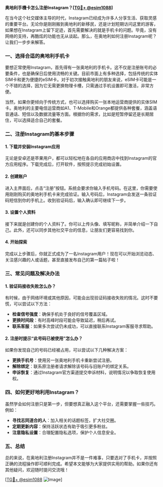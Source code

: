 **奥地利手機卡怎么注册Instagram？[[TG💪+ @esim1088](https://t.me/s/esim1088)]**

在当今这个社交媒体主导的时代，Instagram已经成为许多人分享生活、获取灵感的重要平台。无论你是刚刚搬到奥地利的新移民，还是计划短期访问这里的游客，如果想在Instagram上留下足迹，首先需要解决的就是手机卡的问题。毕竟，没有网络的支持，再酷炫的功能也无从谈起。那么，在奥地利如何注册Instagram呢？让我们一步步来解答。

### 一、选择合适的奥地利手机卡

要想正常使用Instagram，首先得有一张奥地利的手机卡。这不仅是注册账号的必要条件，也是确保日后使用流畅的关键。目前市面上有多种选择，包括传统的实体SIM卡和更为便捷的eSIM卡。对于初次接触奥地利的朋友来说，eSIM卡可能是一个不错的选择，因为它无需更换物理卡槽，只需通过手机设置即可激活，非常方便。

当然，如果你更倾向于传统方式，也可以选择购买一张本地运营商提供的实体SIM卡。奥地利的主要电信运营商如A1、T-Mobile和Orange都提供各种套餐，涵盖语音通话、短信以及数据流量等方面。根据你的需求，比如是短暂停留还是长期居住，可以选择适合自己的套餐。

### 二、注册Instagram的基本步骤

#### 1. 下载并安装Instagram应用

无论是安卓还是苹果用户，都可以轻松地在各自的应用商店中找到Instagram的官方应用程序。下载完成后，打开软件，按照提示完成初始设置。

#### 2. 创建账户

进入主界面后，点击“注册”按钮。系统会要求你输入手机号码。在这里，你需要使用刚刚购买的奥地利手机卡来完成验证。输入号码后，Instagram会发送一条验证码短信到你的手机上。收到验证码后，输入确认即可继续下一步。

#### 3. 设置个人资料

接下来就是创建你的个人资料了。你可以上传头像、填写昵称，并简单介绍一下自己。此外，还可以同步其他社交平台的信息，让朋友们更容易找到你。

#### 4. 开始探索

完成以上步骤后，你就正式成为了一名Instagram用户！现在可以开始浏览动态、关注感兴趣的人或话题，甚至直接发布自己的第一篇帖子啦！

### 三、常见问题及解决办法

#### 1. 验证码接收失败怎么办？

有时候，由于网络环境或其他原因，可能会出现验证码接收失败的情况。这时不要慌，可以尝试以下方法：

- **检查信号强度**：确保手机处于良好的信号覆盖区域。
- **更换时间段**：有时高峰时段可能会导致延迟，稍后再试。
- **联系客服**：如果多次尝试仍未成功，可以直接联系Instagram客服寻求帮助。

#### 2. 注册时提示“此号码已被使用”怎么办？

如果你发现自己的号码已经被占用，可以尝试以下几种解决方案：

- **更换手机号**：使用另一张奥地利手机卡重新尝试注册。
- **解除绑定**：联系原注册者请求解除该号码与旧账户的绑定关系。
- **申诉恢复**：通过Instagram官方渠道提交申诉材料，说明情况以争取恢复使用权。

### 四、如何更好地利用Instagram？

虽然学会如何注册只是第一步，但要想真正融入这个平台，还需要掌握一些技巧。例如：

- **寻找志同道合的人**：加入相关的话题标签，扩大社交圈。
- **定期更新内容**：保持活跃状态有助于吸引更多粉丝。
- **注意隐私设置**：合理配置隐私选项，保护个人信息安全。

### 五、总结

总的来说，在奥地利注册Instagram并不是一件难事，只要选对了手机卡，并按照正确的流程操作即可顺利完成。希望本文能够为大家提供实用的帮助。如果你还有其他疑问，欢迎随时提问交流哦！

[[TG💪+ @esim1088](https://t.me/s/esim1088) ![Image](https://i.postimg.cc/4NQfJmqS/Snipaste-2025-05-13-00-14-12.png)]